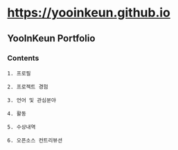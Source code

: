 # https://yooinkeun.github.io

YooInKeun Portfolio
---------------------------------------------

### Contents

```
1. 프로필

2. 프로젝트 경험

3. 언어 및 관심분야

4. 활동

5. 수상내역

6. 오픈소스 컨트리뷰션
```
